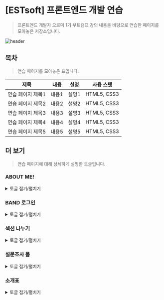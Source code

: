 # [ESTsoft] 프론트엔드 개발 연습
> 프론트엔드 개발자 오르미 1기 부트캠프 강의 내용을 바탕으로 연습한 페이지를 모아놓은 저장소입니다.

![header](https://capsule-render.vercel.app/api?type=waving&color=gradient&weight=500&height=200&section=header&text=☀One•More•Step☀&fontSize=60)

## 목차
> 연습 페이지를 모아놓은 표입니다.

|제목|내용|설명|사용 스탯|
|:---:|:---:|:---:|:---:|
|연습 페이지 제목1|내용1|설명1|HTML5, CSS3|
|연습 페이지 제목2|내용2|설명2|HTML5, CSS3|
|연습 페이지 제목3|내용3|설명3|HTML5, CSS3|
|연습 페이지 제목4|내용4|설명4|HTML5, CSS3|
|연습 페이지 제목5|내용5|설명5|HTML5, CSS3|


## 더 보기
> 연습 페이지에 대해 상세하게 설명한 토글입니다.
### ABOUT ME!
<details>
	<summary>토글 접기/펼치기</summary>
  	<div markdown="1">
      <!-- ABOUT ME! 페이지 이미지 -->
  	</div>
</details>

### BAND 로그인
<details>
	<summary>토글 접기/펼치기</summary>
  	<div markdown="1">
      <!-- BAND 로그인 페이지 이미지 -->
  	</div>
</details>

### 섹션 나누기
<details>
	<summary>토글 접기/펼치기</summary>
  	<div markdown="1">
      <!-- 섹션 나누기 페이지 이미지 -->
  	</div>
</details>

### 설문조사 폼
<details>
	<summary>토글 접기/펼치기</summary>
  	<div markdown="1">
      <!-- 설문조사 폼 페이지 이미지 -->
  	</div>
</details>

### 소개표
<details>
	<summary>토글 접기/펼치기</summary>
  	<div markdown="1">
      <!-- 소개표 페이지 이미지 -->
  	</div>
</details>